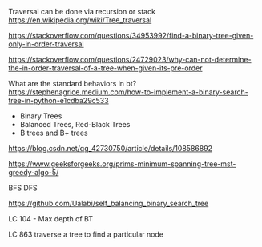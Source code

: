 Traversal can be done via recursion or stack
https://en.wikipedia.org/wiki/Tree_traversal

https://stackoverflow.com/questions/34953992/find-a-binary-tree-given-only-in-order-traversal

https://stackoverflow.com/questions/24729023/why-can-not-determine-the-in-order-traversal-of-a-tree-when-given-its-pre-order

What are the standard behaviors in bt?
https://stephenagrice.medium.com/how-to-implement-a-binary-search-tree-in-python-e1cdba29c533

- Binary Trees
- Balanced Trees, Red-Black Trees
- B trees and B+ trees

https://blog.csdn.net/qq_42730750/article/details/108586892

https://www.geeksforgeeks.org/prims-minimum-spanning-tree-mst-greedy-algo-5/
	
BFS
DFS

https://github.com/Ualabi/self_balancing_binary_search_tree

LC 104 - Max depth of BT

LC 863
traverse a tree to find a particular node
